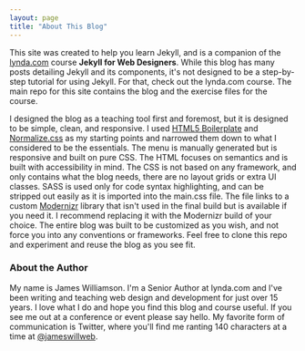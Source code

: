 ```yaml
---
layout: page
title: "About This Blog"
---
```


This site was created to help you learn Jekyll, and is a companion of the [lynda.com](http://www.lynda.com) course **Jekyll for Web Designers**. While this blog has many posts detailing Jekyll and its components, it's not designed to be a step-by-step tutorial for using Jekyll. For that, check out the lynda.com course. The main repo for this site contains the blog and the exercise files for the course.

I designed the blog as a teaching tool first and foremost, but it is designed to be simple, clean, and responsive. I used [HTML5 Boilerplate](https://html5boilerplate.com/ "html5 boilerplate") and [Normalize.css](http://necolas.github.io/normalize.css/ "normalize.css") as my starting points and narrowed them down to what I considered to be the essentials. The menu is manually generated but is responsive and built on pure CSS. The HTML focuses on semantics and is built with accessibility in mind. The CSS is not based on any framework, and only contains what the blog needs, there are no layout grids or extra UI classes. SASS is used only for code syntax highlighting, and can be stripped out easily as it is imported into the main.css file. The file links to a custom [Modernizr](http://modernizr.com/ "modernizr") library that isn't used in the final build but is available if you need it. I recommend replacing it with the Modernizr build of your choice. The entire blog was built to be customized as you wish, and not force you into any conventions or frameworks. Feel free to clone this repo and experiment and reuse the blog as you see fit.

### About the Author

My name is James Williamson. I'm a Senior Author at lynda.com and I've been writing and teaching web design and development for just over 15 years. I love what I do and hope you find this blog and course useful. If you see me out at a conference or event please say hello. My favorite form of communication is Twitter, where you'll find me ranting 140 characters at a time at [@jameswillweb](https://twitter.com/jameswillweb "my twitter profile").
